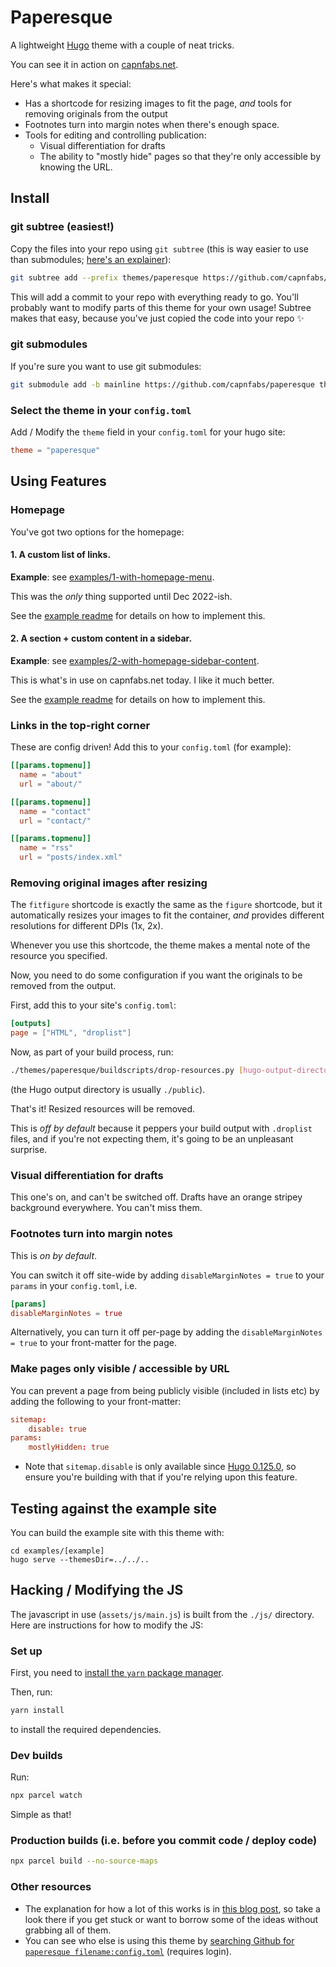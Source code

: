 # Paperesque

A lightweight [Hugo](https://gohugo.io) theme with a couple of neat tricks.

You can see it in action on [capnfabs.net](https://capnfabs.net).

Here's what makes it special:

- Has a shortcode for resizing images to fit the page, _and_ tools for removing originals from the output
- Footnotes turn into margin notes when there's enough space.
- Tools for editing and controlling publication:
  - Visual differentiation for drafts
  - The ability to "mostly hide" pages so that they're only accessible by knowing the URL.

## Install

### git subtree (easiest!)

Copy the files into your repo using `git subtree` (this is way easier to use than submodules; [here's an explainer](https://www.atlassian.com/git/tutorials/git-subtree)):

```sh
git subtree add --prefix themes/paperesque https://github.com/capnfabs/paperesque mainline --squash
```

This will add a commit to your repo with everything ready to go. You'll probably want to modify parts of this theme for your own usage! Subtree makes that easy, because you've just copied the code into your repo ✨

### git submodules

If you're sure you want to use git submodules:

```sh
git submodule add -b mainline https://github.com/capnfabs/paperesque themes/paperesque
```

### Select the theme in your `config.toml`

Add / Modify the `theme` field in your `config.toml` for your hugo site:

```toml
theme = "paperesque"
```

## Using Features

### Homepage

You've got two options for the homepage:

#### 1. A custom list of links.

**Example**: see [examples/1-with-homepage-menu](examples/1-with-homepage-menu/).

This was the _only_ thing supported until Dec 2022-ish.

See the [example readme](examples/1-with-homepage-menu/README.md) for details on how to implement this.

#### 2. A section + custom content in a sidebar.

**Example**: see [examples/2-with-homepage-sidebar-content](examples/2-with-homepage-sidebar-content/).

This is what's in use on capnfabs.net today. I like it much better.

See the [example readme](examples/2-with-homepage-sidebar-content/README.md) for details on how to implement this.

### Links in the top-right corner

These are config driven! Add this to your `config.toml` (for example):

```toml
[[params.topmenu]]
  name = "about"
  url = "about/"

[[params.topmenu]]
  name = "contact"
  url = "contact/"

[[params.topmenu]]
  name = "rss"
  url = "posts/index.xml"
```

### Removing original images after resizing

The `fitfigure` shortcode is exactly the same as the `figure` shortcode, but it automatically resizes your images to fit the container, _and_ provides different resolutions for different DPIs (1x, 2x).

Whenever you use this shortcode, the theme makes a mental note of the resource you specified.

Now, you need to do some configuration if you want the originals to be removed from the output.

First, add this to your site's `config.toml`:

```toml
[outputs]
page = ["HTML", "droplist"]
```

Now, as part of your build process, run:

```sh
./themes/paperesque/buildscripts/drop-resources.py [hugo-output-directory]
```

(the Hugo output directory is usually `./public`).

That's it! Resized resources will be removed.

This is _off by default_ because it peppers your build output with `.droplist` files, and if you're not expecting them, it's going to be an unpleasant surprise.

### Visual differentiation for drafts

This one's on, and can't be switched off. Drafts have an orange stripey background everywhere. You can't miss them.

### Footnotes turn into margin notes

This is _on by default_.

You can switch it off site-wide by adding `disableMarginNotes = true` to your `params` in your `config.toml`, i.e.

```toml
[params]
disableMarginNotes = true
```

Alternatively, you can turn it off per-page by adding the `disableMarginNotes = true` to your front-matter for the page.

### Make pages only visible / accessible by URL

You can prevent a page from being publicly visible (included in lists etc) by adding the following to your front-matter:

```toml
sitemap:
    disable: true
params:
    mostlyHidden: true
```

- Note that `sitemap.disable` is only available since [Hugo 0.125.0](https://github.com/gohugoio/hugo/releases/tag/v0.125.0), so ensure you're building with that if you're relying upon this feature.

## Testing against the example site

You can build the example site with this theme with:

```
cd examples/[example]
hugo serve --themesDir=../../..
```

## Hacking / Modifying the JS

The javascript in use (`assets/js/main.js`) is built from the `./js/` directory. Here are instructions for how to modify the JS:

### Set up
First, you need to [install the `yarn` package manager](https://yarnpkg.com/getting-started/install).

Then, run:

```sh
yarn install
```

to install the required dependencies.

### Dev builds

Run:

```sh
npx parcel watch
```

Simple as that!

### Production builds (i.e. before you commit code / deploy code)

```sh
npx parcel build --no-source-maps
```

### Other resources

- The explanation for how a lot of this works is in [this blog post](https://capnfabs.net/posts/hugo-theme-exclude-processed-images/), so take a look there if you get stuck or want to borrow some of the ideas without grabbing all of them.
- You can see who else is using this theme by [searching Github for `paperesque filename:config.toml`](https://github.com/search?q=paperesque+filename%3Aconfig.toml&type=Code) (requires login).
